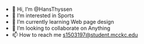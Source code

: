 - 👋 Hi, I’m @HansThyssen
- 👀 I’m interested in Sports
- 🌱 I’m currently learning Web page design 
- 💞️ I’m looking to collaborate on Anything
- 📫 How to reach me s1503197@student.mcckc.edu

<!---
HansThyssen/HansThyssen is a ✨ special ✨ repository because its `README.md` (this file) appears on your GitHub profile.
You can click the Preview link to take a look at your changes.
--->
